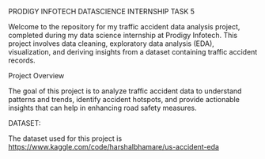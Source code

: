 
PRODIGY INFOTECH DATASCIENCE INTERNSHIP TASK 5

Welcome to the repository for my traffic accident data analysis project, completed during my data science internship at Prodigy Infotech. This project involves data cleaning, exploratory data analysis (EDA), visualization, and deriving insights from a dataset containing traffic accident records.

Project Overview

The goal of this project is to analyze traffic accident data to understand patterns and trends, identify accident hotspots, and provide actionable insights that can help in enhancing road safety measures.

DATASET:

The dataset used for this project is https://www.kaggle.com/code/harshalbhamare/us-accident-eda
